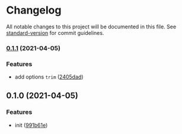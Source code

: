 # Changelog

All notable changes to this project will be documented in this file. See [standard-version](https://github.com/conventional-changelog/standard-version) for commit guidelines.

### [0.1.1](https://github.com/BlackGlory/match/compare/v0.1.0...v0.1.1) (2021-04-05)


### Features

* add options `trim` ([2405dad](https://github.com/BlackGlory/match/commit/2405dad31782c498adba7c299fc9b784c038dca6))

## 0.1.0 (2021-04-05)


### Features

* init ([991b61e](https://github.com/BlackGlory/match/commit/991b61e0347bab67dc59ab61bec6be990768640e))
